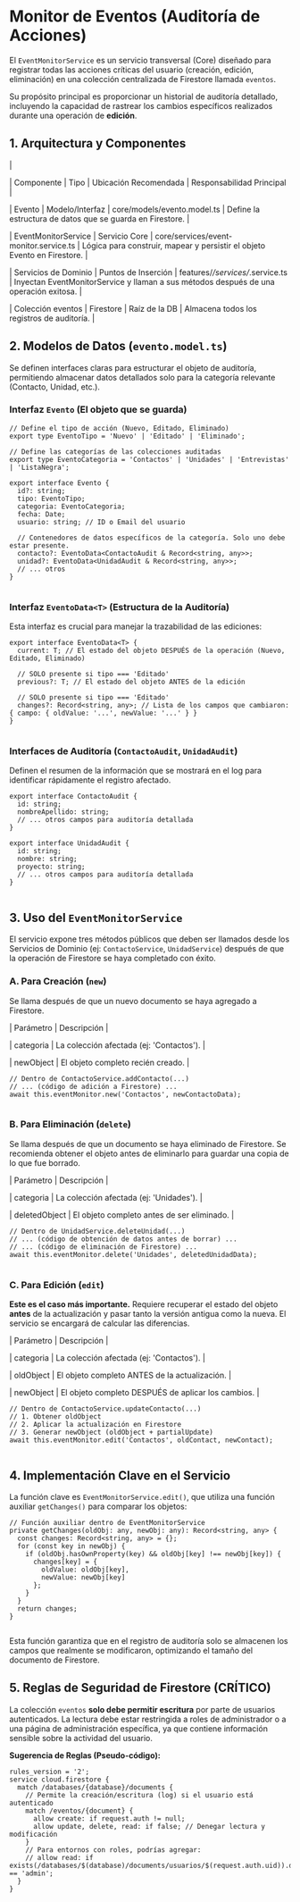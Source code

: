 # Monitor de Eventos (Auditoría de Acciones)

El `EventMonitorService` es un servicio transversal (Core) diseñado para registrar todas las acciones críticas del usuario (creación, edición, eliminación) en una colección centralizada de Firestore llamada `eventos`.

Su propósito principal es proporcionar un historial de auditoría detallado, incluyendo la capacidad de rastrear los cambios específicos realizados durante una operación de **edición**.

## 1. Arquitectura y Componentes

|

| Componente | Tipo | Ubicación Recomendada | Responsabilidad Principal |

| Evento | Modelo/Interfaz | core/models/evento.model.ts | Define la estructura de datos que se guarda en Firestore. |

| EventMonitorService | Servicio Core | core/services/event-monitor.service.ts | Lógica para construir, mapear y persistir el objeto Evento en Firestore. |

| Servicios de Dominio | Puntos de Inserción | features/*/services/*.service.ts | Inyectan EventMonitorService y llaman a sus métodos después de una operación exitosa. |

| Colección eventos | Firestore | Raíz de la DB | Almacena todos los registros de auditoría. |

## 2. Modelos de Datos (`evento.model.ts`)

Se definen interfaces claras para estructurar el objeto de auditoría, permitiendo almacenar datos detallados solo para la categoría relevante (Contacto, Unidad, etc.).

### Interfaz `Evento` (El objeto que se guarda)

```
// Define el tipo de acción (Nuevo, Editado, Eliminado)
export type EventoTipo = 'Nuevo' | 'Editado' | 'Eliminado';

// Define las categorías de las colecciones auditadas
export type EventoCategoria = 'Contactos' | 'Unidades' | 'Entrevistas' | 'ListaNegra';

export interface Evento {
  id?: string;
  tipo: EventoTipo;
  categoria: EventoCategoria; 
  fecha: Date;
  usuario: string; // ID o Email del usuario

  // Contenedores de datos específicos de la categoría. Solo uno debe estar presente.
  contacto?: EventoData<ContactoAudit & Record<string, any>>;
  unidad?: EventoData<UnidadAudit & Record<string, any>>;
  // ... otros
}


```

### Interfaz `EventoData<T>` (Estructura de la Auditoría)

Esta interfaz es crucial para manejar la trazabilidad de las ediciones:

```
export interface EventoData<T> {
  current: T; // El estado del objeto DESPUÉS de la operación (Nuevo, Editado, Eliminado)
  
  // SOLO presente si tipo === 'Editado'
  previous?: T; // El estado del objeto ANTES de la edición
  
  // SOLO presente si tipo === 'Editado'
  changes?: Record<string, any>; // Lista de los campos que cambiaron: { campo: { oldValue: '...', newValue: '...' } }
}


```

### Interfaces de Auditoría (`ContactoAudit`, `UnidadAudit`)

Definen el resumen de la información que se mostrará en el log para identificar rápidamente el registro afectado.

```
export interface ContactoAudit {
  id: string;
  nombreApellido: string;
  // ... otros campos para auditoría detallada
}

export interface UnidadAudit {
  id: string;
  nombre: string;
  proyecto: string;
  // ... otros campos para auditoría detallada
}


```

## 3. Uso del `EventMonitorService`

El servicio expone tres métodos públicos que deben ser llamados desde los Servicios de Dominio (ej: `ContactoService`, `UnidadService`) después de que la operación de Firestore se haya completado con éxito.

### A. Para Creación (`new`)

Se llama después de que un nuevo documento se haya agregado a Firestore.

| Parámetro | Descripción |

| categoria | La colección afectada (ej: 'Contactos'). |

| newObject | El objeto completo recién creado. |

```
// Dentro de ContactoService.addContacto(...)
// ... (código de adición a Firestore) ...
await this.eventMonitor.new('Contactos', newContactoData);


```

### B. Para Eliminación (`delete`)

Se llama después de que un documento se haya eliminado de Firestore. Se recomienda obtener el objeto antes de eliminarlo para guardar una copia de lo que fue borrado.

| Parámetro | Descripción |

| categoria | La colección afectada (ej: 'Unidades'). |

| deletedObject | El objeto completo antes de ser eliminado. |

```
// Dentro de UnidadService.deleteUnidad(...)
// ... (código de obtención de datos antes de borrar) ...
// ... (código de eliminación de Firestore) ...
await this.eventMonitor.delete('Unidades', deletedUnidadData);


```

### C. Para Edición (`edit`)

**Este es el caso más importante.** Requiere recuperar el estado del objeto **antes** de la actualización y pasar tanto la versión antigua como la nueva. El servicio se encargará de calcular las diferencias.

| Parámetro | Descripción |

| categoria | La colección afectada (ej: 'Contactos'). |

| oldObject | El objeto completo ANTES de la actualización. |

| newObject | El objeto completo DESPUÉS de aplicar los cambios. |

```
// Dentro de ContactoService.updateContacto(...)
// 1. Obtener oldObject
// 2. Aplicar la actualización en Firestore
// 3. Generar newObject (oldObject + partialUpdate)
await this.eventMonitor.edit('Contactos', oldContact, newContact);


```

## 4. Implementación Clave en el Servicio

La función clave es `EventMonitorService.edit()`, que utiliza una función auxiliar `getChanges()` para comparar los objetos:

```
// Función auxiliar dentro de EventMonitorService
private getChanges(oldObj: any, newObj: any): Record<string, any> {
  const changes: Record<string, any> = {};
  for (const key in newObj) {
    if (oldObj.hasOwnProperty(key) && oldObj[key] !== newObj[key]) {
      changes[key] = {
        oldValue: oldObj[key],
        newValue: newObj[key]
      };
    }
  }
  return changes;
}


```

Esta función garantiza que en el registro de auditoría solo se almacenen los campos que realmente se modificaron, optimizando el tamaño del documento de Firestore.

## 5. Reglas de Seguridad de Firestore (CRÍTICO)

La colección `eventos` **solo debe permitir escritura** por parte de usuarios autenticados. La lectura debe estar restringida a roles de administrador o a una página de administración específica, ya que contiene información sensible sobre la actividad del usuario.

**Sugerencia de Reglas (Pseudo-código):**

```
rules_version = '2';
service cloud.firestore {
  match /databases/{database}/documents {
    // Permite la creación/escritura (log) si el usuario está autenticado
    match /eventos/{document} {
      allow create: if request.auth != null;
      allow update, delete, read: if false; // Denegar lectura y modificación
    }
    // Para entornos con roles, podrías agregar:
    // allow read: if exists(/databases/$(database)/documents/usuarios/$(request.auth.uid)).data.role == 'admin';
  }
}


```
